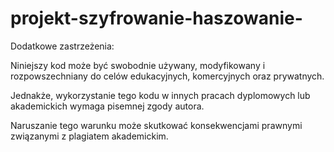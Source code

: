 # projekt-szyfrowanie-haszowanie-

Dodatkowe zastrzeżenia:

Niniejszy kod może być swobodnie używany, modyfikowany i rozpowszechniany do celów edukacyjnych, komercyjnych oraz prywatnych.

Jednakże, wykorzystanie tego kodu w innych pracach dyplomowych lub akademickich wymaga pisemnej zgody autora.

Naruszanie tego warunku może skutkować konsekwencjami prawnymi związanymi z plagiatem akademickim.
